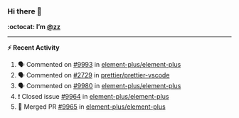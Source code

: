 ### Hi there 👋

**:octocat: I’m [@zz](https://github.com/holazz)**

---

**:zap: Recent Activity**

<!--START_SECTION:activity-->
1. 🗣 Commented on [#9993](https://github.com/element-plus/element-plus/issues/9993) in [element-plus/element-plus](https://github.com/element-plus/element-plus)
2. 🗣 Commented on [#2729](https://github.com/prettier/prettier-vscode/issues/2729) in [prettier/prettier-vscode](https://github.com/prettier/prettier-vscode)
3. 🗣 Commented on [#9980](https://github.com/element-plus/element-plus/issues/9980) in [element-plus/element-plus](https://github.com/element-plus/element-plus)
4. ❗️ Closed issue [#9964](https://github.com/element-plus/element-plus/issues/9964) in [element-plus/element-plus](https://github.com/element-plus/element-plus)
5. 🎉 Merged PR [#9965](https://github.com/element-plus/element-plus/pull/9965) in [element-plus/element-plus](https://github.com/element-plus/element-plus)
<!--END_SECTION:activity-->

